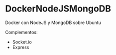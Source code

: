 DockerNodeJSMongoDB
===================

Docker con NodeJS y MongoDB sobre Ubuntu

Complementos:
+ Socket.io
+ Express

